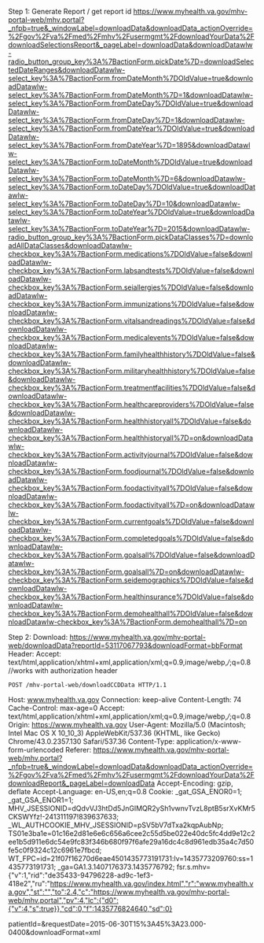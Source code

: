 Step 1: Generate Report / get report id
	https://www.myhealth.va.gov/mhv-portal-web/mhv.portal?_nfpb=true&_windowLabel=downloadData&downloadData_actionOverride=%2Fgov%2Fva%2Fmed%2Fmhv%2Fusermgmt%2FdownloadYourData%2FdownloadSelectionsReport&_pageLabel=downloadData&downloadDatawlw-radio_button_group_key%3A%7BactionForm.pickDate%7D=downloadSelectedDateRanges&downloadDatawlw-select_key%3A%7BactionForm.fromDateMonth%7DOldValue=true&downloadDatawlw-select_key%3A%7BactionForm.fromDateMonth%7D=1&downloadDatawlw-select_key%3A%7BactionForm.fromDateDay%7DOldValue=true&downloadDatawlw-select_key%3A%7BactionForm.fromDateDay%7D=1&downloadDatawlw-select_key%3A%7BactionForm.fromDateYear%7DOldValue=true&downloadDatawlw-select_key%3A%7BactionForm.fromDateYear%7D=1895&downloadDatawlw-select_key%3A%7BactionForm.toDateMonth%7DOldValue=true&downloadDatawlw-select_key%3A%7BactionForm.toDateMonth%7D=6&downloadDatawlw-select_key%3A%7BactionForm.toDateDay%7DOldValue=true&downloadDatawlw-select_key%3A%7BactionForm.toDateDay%7D=10&downloadDatawlw-select_key%3A%7BactionForm.toDateYear%7DOldValue=true&downloadDatawlw-select_key%3A%7BactionForm.toDateYear%7D=2015&downloadDatawlw-radio_button_group_key%3A%7BactionForm.pickDataClasses%7D=downloadAllDataClasses&downloadDatawlw-checkbox_key%3A%7BactionForm.medications%7DOldValue=false&downloadDatawlw-checkbox_key%3A%7BactionForm.labsandtests%7DOldValue=false&downloadDatawlw-checkbox_key%3A%7BactionForm.seiallergies%7DOldValue=false&downloadDatawlw-checkbox_key%3A%7BactionForm.immunizations%7DOldValue=false&downloadDatawlw-checkbox_key%3A%7BactionForm.vitalsandreadings%7DOldValue=false&downloadDatawlw-checkbox_key%3A%7BactionForm.medicalevents%7DOldValue=false&downloadDatawlw-checkbox_key%3A%7BactionForm.familyhealthhistory%7DOldValue=false&downloadDatawlw-checkbox_key%3A%7BactionForm.militaryhealthhistory%7DOldValue=false&downloadDatawlw-checkbox_key%3A%7BactionForm.treatmentfacilities%7DOldValue=false&downloadDatawlw-checkbox_key%3A%7BactionForm.healthcareproviders%7DOldValue=false&downloadDatawlw-checkbox_key%3A%7BactionForm.healthhistoryall%7DOldValue=false&downloadDatawlw-checkbox_key%3A%7BactionForm.healthhistoryall%7D=on&downloadDatawlw-checkbox_key%3A%7BactionForm.activityjournal%7DOldValue=false&downloadDatawlw-checkbox_key%3A%7BactionForm.foodjournal%7DOldValue=false&downloadDatawlw-checkbox_key%3A%7BactionForm.foodactivityall%7DOldValue=false&downloadDatawlw-checkbox_key%3A%7BactionForm.foodactivityall%7D=on&downloadDatawlw-checkbox_key%3A%7BactionForm.currentgoals%7DOldValue=false&downloadDatawlw-checkbox_key%3A%7BactionForm.completedgoals%7DOldValue=false&downloadDatawlw-checkbox_key%3A%7BactionForm.goalsall%7DOldValue=false&downloadDatawlw-checkbox_key%3A%7BactionForm.goalsall%7D=on&downloadDatawlw-checkbox_key%3A%7BactionForm.seidemographics%7DOldValue=false&downloadDatawlw-checkbox_key%3A%7BactionForm.healthinsurance%7DOldValue=false&downloadDatawlw-checkbox_key%3A%7BactionForm.demohealthall%7DOldValue=false&downloadDatawlw-checkbox_key%3A%7BactionForm.demohealthall%7D=on


Step 2: Download: https://www.myhealth.va.gov/mhv-portal-web/downloadData?reportId=53117067793&downloadFormat=bbFormat
	Header: Accept: text/html,application/xhtml+xml,application/xml;q=0.9,image/webp,*/*;q=0.8
	//works with authorization header
	
	POST /mhv-portal-web/downloadCCDData HTTP/1.1
  Host: www.myhealth.va.gov
  Connection: keep-alive
  Content-Length: 74
  Cache-Control: max-age=0
  Accept: text/html,application/xhtml+xml,application/xml;q=0.9,image/webp,*/*;q=0.8
  Origin: https://www.myhealth.va.gov
  User-Agent: Mozilla/5.0 (Macintosh; Intel Mac OS X 10_10_3) AppleWebKit/537.36 (KHTML, like Gecko) Chrome/43.0.2357.130 Safari/537.36
  Content-Type: application/x-www-form-urlencoded
  Referer: https://www.myhealth.va.gov/mhv-portal-web/mhv.portal?_nfpb=true&_windowLabel=downloadData&downloadData_actionOverride=%2Fgov%2Fva%2Fmed%2Fmhv%2Fusermgmt%2FdownloadYourData%2FdownloadReport&_pageLabel=downloadData
  Accept-Encoding: gzip, deflate
  Accept-Language: en-US,en;q=0.8
  Cookie: _gat_GSA_ENOR0=1; _gat_GSA_ENOR1=1; MHV_JSESSIONID=dQdvVJ3htDd5JnGlMQR2ySh1vwnvTvzL8ptB5srXvKMr5CKSWYfz!-241311197!839637633; _WL_AUTHCOOKIE_MHV_JSESSIONID=pSV5bV7dTxa2kqpAubNp; TS01e3ba1e=01c16e2d81e6e6c656a6cee2c55d5be022e40dc5fc4dd9e12c2ee1b5d911e6dc54e9fc83f346b680f97f6afe29a16dc4c8d961edb35a4c7d50fe5c0f9324c12c6961e7fbcd; WT_FPC=id=21f07f16270d6eae4501435773191731:lv=1435773209760:ss=1435773191731; _ga=GA1.3.1407176373.1435776792; fsr.s.mhv={"v":1,"rid":"de35433-94796228-ad9c-1ef3-418e2","ru":"https://www.myhealth.va.gov/index.html","r":"www.myhealth.va.gov","st":"","to":2.4,"c":"https://www.myhealth.va.gov/mhv-portal-web/mhv.portal","pv":4,"lc":{"d0":{"v":4,"s":true}},"cd":0,"f":1435776824640,"sd":0}
  
  patientId=&requestDate=2015-06-30T15%3A45%3A23.000-0400&downloadFormat=xml